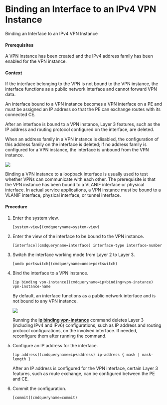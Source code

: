 Binding an Interface to an IPv4 VPN Instance
============================================

Binding an Interface to an IPv4 VPN Instance

#### Prerequisites

A VPN instance has been created and the IPv4 address family has been enabled for the VPN instance.


#### Context

If the interface belonging to the VPN is not bound to the VPN instance, the interface functions as a public network interface and cannot forward VPN data.

An interface bound to a VPN instance becomes a VPN interface on a PE and must be assigned an IP address so that the PE can exchange routes with its connected CE.

After an interface is bound to a VPN instance, Layer 3 features, such as the IP address and routing protocol configured on the interface, are deleted.

When an address family in a VPN instance is disabled, the configuration of this address family on the interface is deleted; if no address family is configured for a VPN instance, the interface is unbound from the VPN instance.

![](public_sys-resources/note_3.0-en-us.png) 

Binding a VPN instance to a loopback interface is usually used to test whether VPNs can communicate with each other. The prerequisite is that the VPN instance has been bound to a VLANIF interface or physical interface. In actual service applications, a VPN instance must be bound to a VLANIF interface, physical interface, or tunnel interface.



#### Procedure

1. Enter the system view.
   
   
   ```
   [system-view](cmdqueryname=system-view)
   ```
2. Enter the view of the interface to be bound to the VPN instance.
   
   
   ```
   [interface](cmdqueryname=interface) interface-type interface-number
   ```
3. Switch the interface working mode from Layer 2 to Layer 3.
   
   
   ```
   [undo portswitch](cmdqueryname=undo+portswitch)
   ```
4. Bind the interface to a VPN instance.
   
   
   ```
   [ip binding vpn-instance](cmdqueryname=ip+binding+vpn-instance) vpn-instance-name
   ```
   
   By default, an interface functions as a public network interface and is not bound to any VPN instance.
   
   ![](public_sys-resources/note_3.0-en-us.png) 
   
   Running the [**ip binding vpn-instance**](cmdqueryname=ip+binding+vpn-instance) command deletes Layer 3 (including IPv4 and IPv6) configurations, such as IP address and routing protocol configurations, on the involved interface. If needed, reconfigure them after running the command.
5. Configure an IP address for the interface.
   
   
   ```
   [ip address](cmdqueryname=ip+address) ip-address { mask | mask-length }
   ```
   
   After an IP address is configured for the VPN interface, certain Layer 3 features, such as route exchange, can be configured between the PE and CE.
6. Commit the configuration.
   
   
   ```
   [commit](cmdqueryname=commit)
   ```